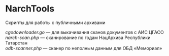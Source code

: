 NarchTools
==========
Скрипты для работы с публичными архивами

*cgodownloader.go* — для выкачивания сканов документов с АИС ЦГАСО<br>
*narch-scan.php* — сканирование по годам НацАрхива Республики Татарстан<br>
*odb-scanner.php* — сканер по неполным данным для ОБД «Мемориал»<br>